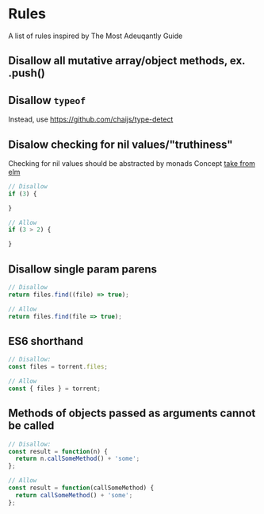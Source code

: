 Rules
=====
A list of rules inspired by The Most Adeuqantly Guide

## Disallow all mutative array/object methods, ex. .push()

## Disallow `typeof`
Instead, use https://github.com/chaijs/type-detect

## Disalow checking for nil values/"truthiness"
Checking for nil values should be abstracted by monads
Concept [take from elm](http://guide.elm-lang.org/core_language.html)

```js
// Disallow
if (3) {

}

// Allow
if (3 > 2) {

}
```

## Disallow single param parens

```js
// Disallow
return files.find((file) => true);

// Allow
return files.find(file => true);
```

## ES6 shorthand
```js
// Disallow:
const files = torrent.files;

// Allow
const { files } = torrent;
```

## Methods of objects passed as arguments cannot be called
```js
// Disallow:
const result = function(n) {
  return n.callSomeMethod() + 'some';
};

// Allow
const result = function(callSomeMethod) {
  return callSomeMethod() + 'some';
};

```
